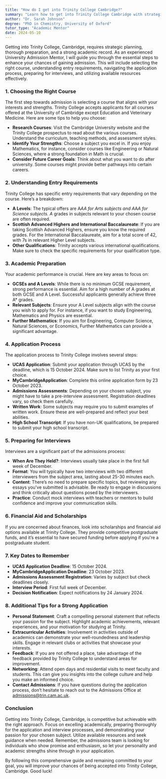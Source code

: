 ```yaml
---
title: "How do I get into Trinity College Cambridge?"
summary: "Learn how to get into Trinity College Cambridge with strategic planning, strong academics, and effective preparation for courses and interviews."
author: "Dr. Sarah Johnson"
degree: "PhD in Chemistry, University of Oxford"
tutor_type: "Academic Mentor"
date: 2024-05-10
---
```


Getting into Trinity College, Cambridge, requires strategic planning, thorough preparation, and a strong academic record. As an experienced University Admission Mentor, I will guide you through the essential steps to enhance your chances of gaining admission. This will include selecting the right course, understanding entry requirements, navigating the application process, preparing for interviews, and utilizing available resources effectively.

### 1. Choosing the Right Course

The first step towards admission is selecting a course that aligns with your interests and strengths. Trinity College accepts applicants for all courses offered at the University of Cambridge except Education and Veterinary Medicine. Here are some tips to help you choose:

- **Research Courses**: Visit the Cambridge University website and the Trinity College prospectus to read about the various courses. Understand the curriculum, teaching methods, and assessment styles. 
- **Identify Your Strengths**: Choose a subject you excel in. If you enjoy Mathematics, for instance, consider courses like Engineering or Natural Sciences, where a strong foundation in Math is crucial.
- **Consider Future Career Goals**: Think about what you want to do after university. Some courses might provide better pathways into certain careers. 

### 2. Understanding Entry Requirements

Trinity College has specific entry requirements that vary depending on the course. Here’s a breakdown:

- **A Levels**: The typical offers are A*AA for Arts subjects and A*A*A for Science subjects. A* grades in subjects relevant to your chosen course are often required. 
- **Scottish Advanced Highers and International Baccalaureate**: If you are taking Scottish Advanced Highers, ensure you know the required grades. For the International Baccalaureate, aim for a total score of 42, with 7s in relevant Higher Level subjects.
- **Other Qualifications**: Trinity accepts various international qualifications. Make sure to check the specific requirements for your qualification type.

### 3. Academic Preparation

Your academic performance is crucial. Here are key areas to focus on:

- **GCSEs and A Levels**: While there is no minimum GCSE requirement, strong performance is essential. Aim for a high number of A grades at both GCSE and A Level. Successful applicants generally achieve three A* grades.
- **Relevant Subjects**: Ensure your A Level subjects align with the course you wish to apply for. For instance, if you want to study Engineering, Mathematics and Physics are essential. 
- **Further Mathematics**: If you aim for Engineering, Computer Science, Natural Sciences, or Economics, Further Mathematics can provide a significant advantage.

### 4. Application Process

The application process to Trinity College involves several steps:

- **UCAS Application**: Submit your application through UCAS by the deadline, which is 15 October 2024. Make sure to list Trinity as your first choice.
- **MyCambridgeApplication**: Complete this online application form by 23 October 2023.
- **Admissions Assessments**: Depending on your chosen subject, you might have to take a pre-interview assessment. Registration deadlines vary, so check them carefully.
- **Written Work**: Some subjects may require you to submit examples of written work. Ensure these are well-prepared and reflect your best abilities.
- **High School Transcript**: If you have non-UK qualifications, be prepared to submit your high school transcript.

### 5. Preparing for Interviews

Interviews are a significant part of the admissions process:

- **When Are They Held?**: Interviews usually take place in the first full week of December.
- **Format**: You will typically have two interviews with two different interviewers from the subject area, lasting about 25-30 minutes each.
- **Content**: There’s no need to prepare specific topics, but reviewing any essays you've submitted is advisable. Be ready to engage in discussions and think critically about questions posed by the interviewers.
- **Practice**: Conduct mock interviews with teachers or mentors to build confidence and improve your communication skills.

### 6. Financial Aid and Scholarships

If you are concerned about finances, look into scholarships and financial aid options available at Trinity College. They provide competitive postgraduate funds, and it’s essential to have secured funding before applying if you're a postgraduate student.

### 7. Key Dates to Remember

- **UCAS Application Deadline**: 15 October 2024.
- **MyCambridgeApplication Deadline**: 23 October 2023.
- **Admissions Assessment Registration**: Varies by subject but check deadlines closely.
- **Interview Period**: First full week of December.
- **Decision Notification**: Expect notifications by 24 January 2024.

### 8. Additional Tips for a Strong Application

- **Personal Statement**: Craft a compelling personal statement that reflects your passion for the subject. Highlight academic achievements, relevant experiences, and your motivation for studying at Trinity.
- **Extracurricular Activities**: Involvement in activities outside of academics can demonstrate your well-roundedness and leadership skills. Engage in relevant clubs or activities that showcase your interests.
- **Feedback**: If you are not offered a place, take advantage of the feedback provided by Trinity College to understand areas for improvement.
- **Networking**: Attend open days and residential visits to meet faculty and students. This can give you insights into the college culture and help you make an informed choice.
- **Contact Admissions**: If you have questions during the application process, don’t hesitate to reach out to the Admissions Office at admissions@trin.cam.ac.uk.

### Conclusion

Getting into Trinity College, Cambridge, is competitive but achievable with the right approach. Focus on excelling academically, preparing thoroughly for the application and interview processes, and demonstrating your passion for your chosen subject. Utilize available resources and seek guidance when needed. Remember, the admissions team is looking for individuals who show promise and enthusiasm, so let your personality and academic strengths shine through in your application.

By following this comprehensive guide and remaining committed to your goal, you will improve your chances of being accepted into Trinity College, Cambridge. Good luck!
    